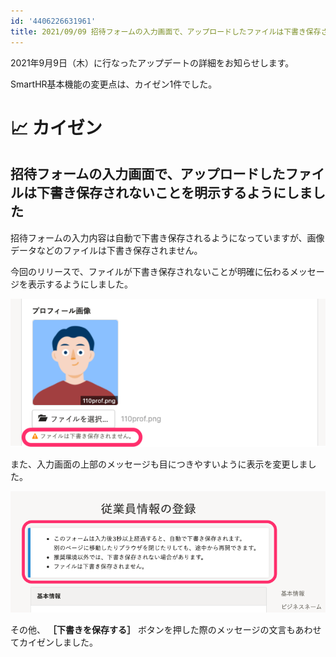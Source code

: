 ```yaml
---
id: '4406226631961'
title: 2021/09/09 招待フォームの入力画面で、アップロードしたファイルは下書き保存されないことを明示しました
---
```

2021年9月9日（木）に行なったアップデートの詳細をお知らせします。

SmartHR基本機能の変更点は、カイゼン1件でした。

# 📈 カイゼン

## 招待フォームの入力画面で、アップロードしたファイルは下書き保存されないことを明示するようにしました

招待フォームの入力内容は自動で下書き保存されるようになっていますが、画像データなどのファイルは下書き保存されません。

今回のリリースで、ファイルが下書き保存されないことが明確に伝わるメッセージを表示するようにしました。

![](./__________2021-09-10_15_48_29.png)

また、入力画面の上部のメッセージも目につきやすいように表示を変更しました。

**![](./__________2021-09-10_15_46_30.png)**

その他、 **［下書きを保存する］** ボタンを押した際のメッセージの文言もあわせてカイゼンしました。
